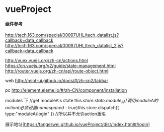 # vueProject

#### 组件参考

http://tech.163.com/special/00097UHL/tech_datalist.js?callback=data_callback
http://tech.163.com/special/00097UHL/tech_datalist_2.js?callback=data_callback

http://vuex.vuejs.org/zh-cn/actions.html
https://cn.vuejs.org/v2/guide/state-management.html
http://router.vuejs.org/zh-cn/api/route-object.html


web
http://mint-ui.github.io/docs/#/zh-cn2/tabbar


pc
http://element.eleme.io/#/zh-CN/component/installation


modules 下
//get moduleA's state
this.$store.state.module_A
//调用moduleA的action(必须设置namespaced:true)
this.$store.dispatch({
    type:"moduleA/login"
})
//所以并不允许action重名

展示地址[https://tangerwei.github.io/vueProject/dist/index.html#/login]